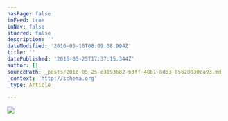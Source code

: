 ```yaml
---
hasPage: false
inFeed: true
inNav: false
starred: false
description: ''
dateModified: '2016-03-16T08:09:08.994Z'
title: ''
datePublished: '2016-05-25T17:37:15.344Z'
author: []
sourcePath: _posts/2016-05-25-c3193682-63ff-48b1-8d63-85628030ca93.md
_context: 'http://schema.org'
_type: Article

---
```

![](https://the-grid-user-content.s3-us-west-2.amazonaws.com/f14048f8-904a-4591-979b-92c6f193ce3b.jpg)